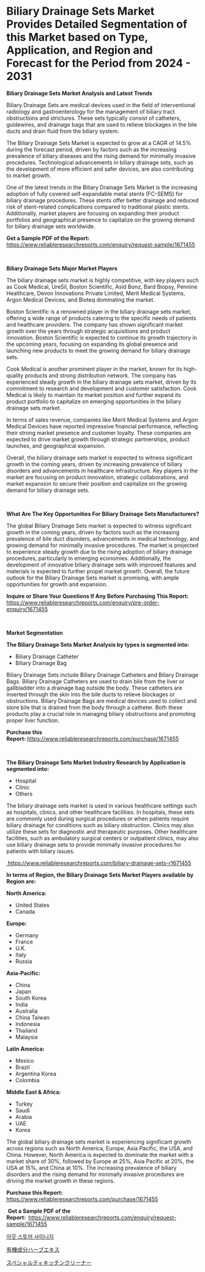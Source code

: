 <p><h1>Biliary Drainage Sets Market Provides Detailed Segmentation of this Market based on Type, Application, and Region and Forecast for the Period from 2024 - 2031</h1></p><p><strong>Biliary Drainage Sets Market Analysis and Latest Trends</strong></p>
<p><p>Biliary Drainage Sets are medical devices used in the field of interventional radiology and gastroenterology for the management of biliary tract obstructions and strictures. These sets typically consist of catheters, guidewires, and drainage bags that are used to relieve blockages in the bile ducts and drain fluid from the biliary system.</p><p>The Biliary Drainage Sets Market is expected to grow at a CAGR of 14.5% during the forecast period, driven by factors such as the increasing prevalence of biliary diseases and the rising demand for minimally invasive procedures. Technological advancements in biliary drainage sets, such as the development of more efficient and safer devices, are also contributing to market growth.</p><p>One of the latest trends in the Biliary Drainage Sets Market is the increasing adoption of fully covered self-expandable metal stents (FC-SEMS) for biliary drainage procedures. These stents offer better drainage and reduced risk of stent-related complications compared to traditional plastic stents. Additionally, market players are focusing on expanding their product portfolios and geographical presence to capitalize on the growing demand for biliary drainage sets worldwide.</p></p>
<p><strong>Get a Sample PDF of the Report:&nbsp;</strong> <a href="https://www.reliableresearchreports.com/enquiry/request-sample/1671455">https://www.reliableresearchreports.com/enquiry/request-sample/1671455</a></p>
<p>&nbsp;</p>
<p><strong>Biliary Drainage Sets Major Market Players</strong></p>
<p><p>The biliary drainage sets market is highly competitive, with key players such as Cook Medical, UreSil, Boston Scientific, Asid Bonz, Bard Biopsy, Pennine Healthcare, Devon Innovations Private Limited, Merit Medical Systems, Argon Medical Devices, and Bioteq dominating the market. </p><p>Boston Scientific is a renowned player in the biliary drainage sets market, offering a wide range of products catering to the specific needs of patients and healthcare providers. The company has shown significant market growth over the years through strategic acquisitions and product innovation. Boston Scientific is expected to continue its growth trajectory in the upcoming years, focusing on expanding its global presence and launching new products to meet the growing demand for biliary drainage sets.</p><p>Cook Medical is another prominent player in the market, known for its high-quality products and strong distribution network. The company has experienced steady growth in the biliary drainage sets market, driven by its commitment to research and development and customer satisfaction. Cook Medical is likely to maintain its market position and further expand its product portfolio to capitalize on emerging opportunities in the biliary drainage sets market.</p><p>In terms of sales revenue, companies like Merit Medical Systems and Argon Medical Devices have reported impressive financial performance, reflecting their strong market presence and customer loyalty. These companies are expected to drive market growth through strategic partnerships, product launches, and geographical expansion.</p><p>Overall, the biliary drainage sets market is expected to witness significant growth in the coming years, driven by increasing prevalence of biliary disorders and advancements in healthcare infrastructure. Key players in the market are focusing on product innovation, strategic collaborations, and market expansion to secure their position and capitalize on the growing demand for biliary drainage sets.</p></p>
<p>&nbsp;</p>
<p><strong>What Are The Key Opportunities For Biliary Drainage Sets Manufacturers?</strong></p>
<p><p>The global Biliary Drainage Sets market is expected to witness significant growth in the coming years, driven by factors such as the increasing prevalence of bile duct disorders, advancements in medical technology, and growing demand for minimally invasive procedures. The market is projected to experience steady growth due to the rising adoption of biliary drainage procedures, particularly in emerging economies. Additionally, the development of innovative biliary drainage sets with improved features and materials is expected to further propel market growth. Overall, the future outlook for the Biliary Drainage Sets market is promising, with ample opportunities for growth and expansion.</p></p>
<p><strong>Inquire or Share Your Questions If Any Before Purchasing This Report:</strong> <a href="https://www.reliableresearchreports.com/enquiry/pre-order-enquiry/1671455">https://www.reliableresearchreports.com/enquiry/pre-order-enquiry/1671455</a></p>
<p>&nbsp;</p>
<p><strong>Market Segmentation</strong></p>
<p><strong>The Biliary Drainage Sets Market Analysis by types is segmented into:</strong></p>
<p><ul><li>Biliary Drainage Catheter</li><li>Biliary Drainage Bag</li></ul></p>
<p><p>Biliary Drainage Sets include Biliary Drainage Catheters and Biliary Drainage Bags. Biliary Drainage Catheters are used to drain bile from the liver or gallbladder into a drainage bag outside the body. These catheters are inserted through the skin into the bile ducts to relieve blockages or obstructions. Biliary Drainage Bags are medical devices used to collect and store bile that is drained from the body through a catheter. Both these products play a crucial role in managing biliary obstructions and promoting proper liver function.</p></p>
<p><strong>Purchase this Report:&nbsp;</strong><a href="https://www.reliableresearchreports.com/purchase/1671455">https://www.reliableresearchreports.com/purchase/1671455</a></p>
<p>&nbsp;</p>
<p><strong>The Biliary Drainage Sets Market Industry Research by Application is segmented into:</strong></p>
<p><ul><li>Hospital</li><li>Clinic</li><li>Others</li></ul></p>
<p><p>The biliary drainage sets market is used in various healthcare settings such as hospitals, clinics, and other healthcare facilities. In hospitals, these sets are commonly used during surgical procedures or when patients require biliary drainage for conditions such as biliary obstruction. Clinics may also utilize these sets for diagnostic and therapeutic purposes. Other healthcare facilities, such as ambulatory surgical centers or outpatient clinics, may also use biliary drainage sets to provide minimally invasive procedures for patients with biliary issues.</p></p>
<p><a href="https://www.reliableresearchreports.com/biliary-drainage-sets-r1671455">&nbsp;https://www.reliableresearchreports.com/biliary-drainage-sets-r1671455</a></p>
<p><strong>In terms of Region, the Biliary Drainage Sets Market Players available by Region are:</strong></p>
<p>
    <p> <strong> North America: </strong>
        <ul>
            <li>United States</li>
            <li>Canada</li>
        </ul>
        </p> 
    <p> <strong> Europe: </strong>
        <ul>
            <li>Germany</li>
            <li>France</li>
            <li>U.K.</li>
            <li>Italy</li>
            <li>Russia</li>
        </ul>
        </p> 
    <p> <strong> Asia-Pacific: </strong>
        <ul>
            <li>China</li>
            <li>Japan</li>
            <li>South Korea</li>
            <li>India</li>
            <li>Australia</li>
            <li>China Taiwan</li>
            <li>Indonesia</li>
            <li>Thailand</li>
            <li>Malaysia</li>
        </ul>
        </p> 
    <p> <strong> Latin America: </strong>
        <ul>
            <li>Mexico</li>
            <li>Brazil</li>
            <li>Argentina Korea</li>
            <li>Colombia</li>
        </ul>
        </p> 
    <p> <strong> Middle East & Africa: </strong>
        <ul>
            <li>Turkey</li>
            <li>Saudi</li>
            <li>Arabia</li>
            <li>UAE</li>
            <li>Korea</li>
        </ul>
    </p>
    </p>
<p><p>The global biliary drainage sets market is experiencing significant growth across regions such as North America, Europe, Asia Pacific, the USA, and China. However, North America is expected to dominate the market with a market share of 30%, followed by Europe at 25%, Asia Pacific at 20%, the USA at 15%, and China at 10%. The increasing prevalence of biliary disorders and the rising demand for minimally invasive procedures are driving the market growth in these regions.</p></p>
<p><strong>Purchase this Report: </strong><a href="https://www.reliableresearchreports.com/purchase/1671455">https://www.reliableresearchreports.com/purchase/1671455</a></p>
<p>&nbsp;<strong>Get a Sample PDF of the Report:&nbsp;&nbsp;</strong><a href="https://www.reliableresearchreports.com/enquiry/request-sample/1671455">https://www.reliableresearchreports.com/enquiry/request-sample/1671455</a></p>
<p><strong></strong></p>
<p><p><a href="https://medium.com/@florianwolf50/%EC%A0%80%ED%9D%AC-%EA%B0%80%EA%B2%8C%EC%9D%98-%EA%B0%80%EB%A1%9C%EC%A7%8F-%EC%83%81%ED%91%9C-%EC%8B%9C%EC%9E%A5-%EA%B7%9C%EB%AA%A8-%EC%8B%9C%EC%9E%A5-%EC%A0%84%EB%A7%9D-%EB%B0%8F-%EC%8B%9C%EC%9E%A5-%EC%98%88%EC%B8%A1-2024%EB%85%84%EB%B6%80%ED%84%B0-2031%EB%85%84%EA%B9%8C%EC%A7%80-40068de7fdb5">아웃 스토어 사이니지</a></p><p><a href="https://github.com/alyle7648/Market-Research-Report-List-1/blob/main/5668417106922.md">有機成分ハーブエキス</a></p><p><a href="https://github.com/leigh4852023/Market-Research-Report-List-1/blob/main/9103977106923.md">スペシャルティキッチンクリーナー</a></p></p>